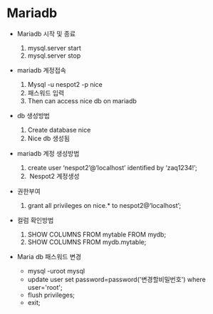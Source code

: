# Mariadb


- Mariadb 시작 및 종료 
	1. mysql.server start
	2. mysql.server stop

- mariadb 계정접속
    1. Mysql -u nespot2 -p nice
    2. 패스워드 입력
    3. Then can access nice db on mariadb

-  db 생성방법
    1. Create database nice
    2. Nice db 생성됨
- mariadb 계정 생성방법
	1. create user ‘nespot2’@‘localhost’ identified by ‘zaq1234!’;
	2.  Nespot2 계정생성

- 권한부여
    1. grant all privileges on nice.* to nespot2@‘localhost’;

- 컬럼 확인방법
	1. SHOW COLUMNS FROM mytable FROM mydb;
	2. SHOW COLUMNS FROM mydb.mytable;

- Maria db 패스워드 변경
	- mysql -uroot mysql
	- update user set password=password('변경할비밀번호') where user='root';
	- flush privileges;
	- exit;